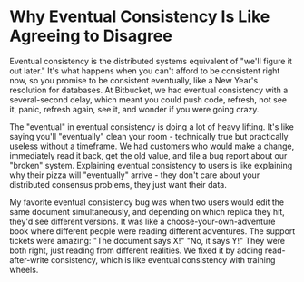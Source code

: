 ---
---
# Why Eventual Consistency Is Like Agreeing to Disagree

Eventual consistency is the distributed systems equivalent of "we'll figure it out later." It's what happens when you can't afford to be consistent right now, so you promise to be consistent eventually, like a New Year's resolution for databases. At Bitbucket, we had eventual consistency with a several-second delay, which meant you could push code, refresh, not see it, panic, refresh again, see it, and wonder if you were going crazy.

The "eventual" in eventual consistency is doing a lot of heavy lifting. It's like saying you'll "eventually" clean your room - technically true but practically useless without a timeframe. We had customers who would make a change, immediately read it back, get the old value, and file a bug report about our "broken" system. Explaining eventual consistency to users is like explaining why their pizza will "eventually" arrive - they don't care about your distributed consensus problems, they just want their data.

My favorite eventual consistency bug was when two users would edit the same document simultaneously, and depending on which replica they hit, they'd see different versions. It was like a choose-your-own-adventure book where different people were reading different adventures. The support tickets were amazing: "The document says X!" "No, it says Y!" They were both right, just reading from different realities. We fixed it by adding read-after-write consistency, which is like eventual consistency with training wheels.

